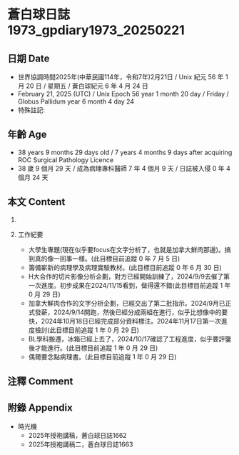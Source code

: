 [_metadata_:encoding]: - "utf-8"
[_metadata_:language]: - "zh-Hant-TW"
[_metadata_:fileformat]: - "markdown"
[_metadata_:MIME_type]: - "text/plain"
[_metadata_:markdown_version]: - "commonmark version 0.30"
[_metadata_:markdown_spec]: - "https://spec.commonmark.org/0.30/"

# 蒼白球日誌1973_gpdiary1973_20250221 #

## 日期 Date ##

* 世界協調時間2025年(中華民國114年，令和7年)2月21日 / Unix 紀元 56 年 1 月 20 日 / 星期五 / 蒼白球紀元 6 年 4 月 24 日
* February 21, 2025 (UTC) / Unix Epoch 56 year 1 month 20 day / Friday / Globus Pallidum year 6 month 4 day 24
* 特殊註記:

## 年齡 Age ##

* 38 years 9 months 29 days old / 7 years 4 months 9 days after acquiring ROC Surgical Pathology Licence
* 38 歲 9 個月 29 天 / 成為病理專科醫師 7 年 4 個月 9 天 / 日誌被入侵 0 年 4 個月 24 天

## 本文 Content ##

1. 

2. 工作紀要

    - 大學生專題(現在似乎要focus在文字分析了，也就是加拿大鮮肉那邊)。搞到真的像一回事一樣。(此目標目前追蹤 0 年 7 月 5 日)
    - 籌備嶄新的病理學及病理實驗教材。(此目標目前追蹤 0 年 6 月 30 日)
    - H大合作的切片影像分析企劃，對方已經開始訓練了，2024/9/9去催了第一次進度。初步成果在2024/11/15看到，做得還不錯(此目標目前追蹤 1 年 0 月 29 日)
    - 加拿大鮮肉合作的文字分析企劃，已經交出了第二批指示。2024/9月已正式發薪，2024/9/14開跑，然後已經分成兩組在進行，似乎比想像中的要快，2024年10月18日已經完成部分資料標注。2024年11月17日第一次進度檢討(此目標目前追蹤 1 年 0 月 29 日)
    - BL學科搬遷，冰箱已經上去了，2024/10/17確認了工程進度，似乎要評鑒後才能進行。(此目標目前追蹤 1 年 0 月 29 日)
    - 偶爾要念點病理書。(此目標目前追蹤 1 年 0 月 29 日)

## 注釋 Comment ##


## 附錄 Appendix ##

* 時光機
    - 2025年授袍講稿，蒼白球日誌1662
    - 2025年授袍講稿二，蒼白球日誌1663
